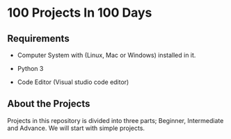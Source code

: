 # 100 Projects In 100 Days

## Requirements

- Computer System with (Linux, Mac or Windows) installed in it.

- Python 3

- Code Editor (Visual studio code editor) <!-- You can use any code editor that you're comfortable with. -->

## About the Projects

Projects in this repository is divided into three parts; Beginner, Intermediate and Advance.
We will start with simple projects.
